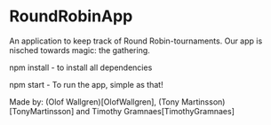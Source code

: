 ﻿# RoundRobinApp

An application to keep track of Round Robin-tournaments.
Our app is nisched towards magic: the gathering.

npm install - to install all dependencies

npm start - To run the app, simple as that!

Made by: (Olof Wallgren)[OlofWallgren], (Tony Martinsson)[TonyMartinsson] and Timothy Gramnaes[TimothyGramnaes]
